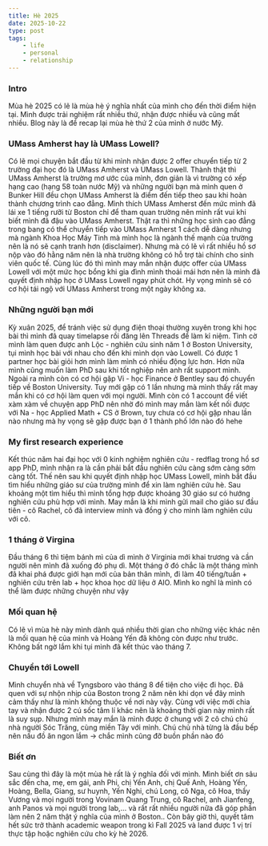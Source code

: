 ```yaml
---
title: Hè 2025
date: 2025-10-22
type: post
tags:
    - life
    - personal
    - relationship
---
```

### Intro

Mùa hè 2025 có lẽ là mùa hè ý nghĩa nhất của mình cho đến thời điểm hiện tại. Mình được trải nghiệm rất nhiều thứ, nhận được nhiều và cũng mất nhiều. Blog này là để recap lại mùa hè thứ 2 của mình ở nước Mỹ.

### UMass Amherst hay là UMass Lowell?

Có lẽ mọi chuyện bắt đầu từ khi mình nhận được 2 offer chuyển tiếp từ 2 trường đại học đó là UMass Amherst và UMass Lowell. Thành thật thì UMass Amherst là trường mơ ước của mình, đơn giản là vì trường có xếp hạng cao (hạng 58 toàn nước Mỹ) và những người bạn mà mình quen ở Bunker Hill đều chọn UMass Amherst là điểm đến tiếp theo sau khi hoàn thành chương trình cao đẳng. Mình thích UMass Amherst đến mức mình đã lái xe 1 tiếng rưỡi từ Boston chỉ để tham quan trường nên mình rất vui khi biết mình đã đậu vào UMass Amherst. Thật ra thì những học sinh cao đẳng trong bang có thể chuyển tiếp vào UMass Amherst 1 cách dễ dàng nhưng mà ngành Khoa Học Máy Tinh mà mình học là ngành thế mạnh của trường nên là nó sẽ cạnh tranh hơn (disclaimer). Nhưng mà có lẽ vì rất nhiều hồ sơ nộp vào đó hằng năm nên là nhà trường không có hỗ trợ tài chính cho sinh viên quốc tế. Cùng lúc đó thì mình may mắn nhận được offer của UMass Lowell với một mức học bổng khi gia đình mình thoải mái hơn nên là mình đã quyết định nhập học ở UMass Lowell ngay phút chót. Hy vọng mình sẽ có cơ hội tái ngộ với UMass Amherst trong một ngày không xa.

### Những người bạn mới

Kỳ xuân 2025, để tránh việc sử dụng điện thoại thường xuyên trong khi học bài thì mình đã quay timelapse rồi đăng lên Threads để làm kỉ niệm. Tình cờ mình làm quen được anh Lộc \- nghiên cứu sinh năm 1 ở Boston University, tụi mình học bài với nhau cho đến khi mình dọn vào Lowell. Có được 1 partner học bài giỏi hơn mình làm mình có nhiều động lực hơn. Hơn nữa mình cũng muốn làm PhD sau khi tốt nghiệp nên anh rất support mình. Ngoài ra mình còn có cơ hội gặp Vi \- học Finance ở Bentley sau đó chuyển tiếp về Boston University. Tuy mới gặp có 1 lần nhưng mà mình thấy rất may mắn khi có cơ hội làm quen với mọi người. Mình còn có 1 account để viết xàm xàm về chuyện app PhD nên nhờ đó mình may mắn làm kết nối được với Na \- học Applied Math \+ CS ở Brown, tuy chưa có cơ hội gặp nhau lần nào nhưng mà hy vọng sẽ gặp được bạn ở 1 thành phố lớn nào đó hehe

### My first research experience

Kết thúc năm hai đại học với 0 kinh nghiệm nghiên cứu \- redflag trong hồ sơ app PhD, mình nhận ra là cần phải bắt đầu nghiên cứu càng sớm càng sớm càng tốt. Thế nên sau khi quyết định nhập học UMass Lowell, mình bắt đầu tìm hiểu những giáo sư của trường mình để xin làm nghiên cứu hè. Sau khoảng một tìm hiểu thì mình tổng hợp được khoảng 30 giáo sư có hướng nghiên cứu phù hợp với mình. May mắn là khi mình gửi mail cho giáo sư đầu tiên \- cô Rachel, cô đã interview mình và đồng ý cho mình làm nghiên cứu với cô. 

### 1 tháng ở Virgina

Đầu tháng 6 thì tiệm bánh mì của dì mình ở Virginia mới khai trương và cần người nên mình đã xuống đó phụ dì. Một tháng ở đó chắc là một tháng mình đã khai phá được giới hạn mới của bản thân mình, đi làm 40 tiếng/tuần \+ nghiên cứu trên lab \+ học khoa học dữ liệu ở AIO. Mình ko nghĩ là mình có thể làm được những chuyện như vậy

### Mối quan hệ

Có lẽ vì mùa hè này mình dành quá nhiều thời gian cho những việc khác nên là mối quan hệ của mình và Hoàng Yến đã không còn được như trước. Không bất ngờ lắm khi tụi mình đã kết thúc vào tháng 7\. 

### Chuyển tới Lowell

Mình chuyển nhà về Tyngsboro vào tháng 8 để tiện cho việc đi học. Đã quen với sự nhộn nhịp của Boston trong 2 năm nên khi dọn về đây mình cảm thấy như là mình không thuộc về nơi này vậy. Cùng với việc mới chia tay và nhận được 2 cú sốc tâm lí khác nên là khoảng thời gian này mình rất là suy sụp. Nhưng mình may mắn là mình được ở chung với 2 cô chú chủ nhà người Sóc Trăng, cùng miền Tây với mình. Chú chủ nhà từng là đầu bếp nên nấu đồ ăn ngon lắm \-\> chắc mình cũng đỡ buồn phần nào đó

### Biết ơn

Sau cùng thì đây là một mùa hè rất là ý nghĩa đối với mình. Mình biết ơn sâu sắc đến cha, mẹ, em gái, anh Phi, chị Yến Anh, chị Quế Anh, Hoàng Yến, Hoàng, Bella, Giang, sư huynh, Yến Nghi, chú Long, cô Nga, cô Hoa, thầy Vương và mọi người trong Vovinam Quang Trung, cô Rachel, anh Jianfeng, anh Panos và mọi người trong lab,... và rất rất nhiều người nữa đã góp phần làm nên 2 năm thật ý nghĩa của mình ở Boston.. Còn bây giờ thì, quyết tâm hết sức trở thành academic weapon trong kì Fall 2025 và land được 1 vị trí thực tập hoặc nghiên cứu cho kỳ hè 2026\.